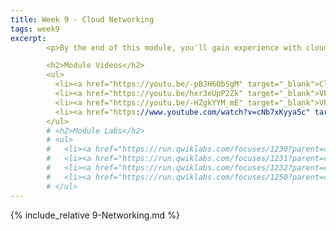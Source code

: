 ```yaml
---
title: Week 9 - Cloud Networking
tags: week9
excerpt: 
        <p>By the end of this module, you'll gain experience with cloud networking, virtual private clouds, and IP addressing.</p>

        <h2>Module Videos</h2>
        <ul>
          <li><a href="https://youtu.be/-pBJH6ObSgM" target="_blank">Cloud Networking Basics [11:30]</a></li>
          <li><a href="https://youtu.be/hxr3eUpP2Zk" target="_blank">VPC Networks and Firewalls [20:01] (1/2)</a></li>
          <li><a href="https://youtu.be/-HZgkYYM_mE" target="_blank">VPC Networks and Firewalls [12:55] (2/2)</a></li>
          <li><a href="https://www.youtube.com/watch?v=cNb7xKyya5c" target="_blank">(Google) Migrating to GCP? First Things First: VPCs [7:25]</a></li>
        </ul>
        # <h2>Module Labs</h2>
        # <ul>
        #   <li><a href="https://run.qwiklabs.com/focuses/1230?parent=catalog" target="_blank">QwikLabs - Multiple VPC Networks (GSP211) [7 credits]
        #   <li><a href="https://run.qwiklabs.com/focuses/1231?parent=catalog" target="_blank">QwikLabs - VPC Networks - Controlling Access (GSP213) [7 credits]</a></li>
        #   <li><a href="https://run.qwiklabs.com/focuses/1232?parent=catalog" target="_blank">QwikLabs - HTTP Load Balancer with Cloud Armor (GSP215) [7 credits]</a></li>
        #   <li><a href="https://run.qwiklabs.com/focuses/1250?parent=catalog" target="_blank">QwikLabs - Create an Internal Load Balancer (GSP216) [7 credits]</a></li>
        # </ul>
---  
```


{% include_relative 9-Networking.md %}
